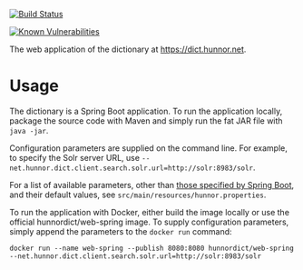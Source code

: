 [![Build Status](https://travis-ci.org/hunnor-dict/web-spring.svg?branch=master)](https://travis-ci.org/hunnor-dict/web-spring)

[![Known Vulnerabilities](https://snyk.io/test/github/hunnor-dict/web-spring/badge.svg)](https://snyk.io/test/github/hunnor-dict/web-spring)

The web application of the dictionary at https://dict.hunnor.net.

# Usage

The dictionary is a Spring Boot application. To run the application locally, package the source code with Maven and simply run the fat JAR file with `java -jar`.

Configuration parameters are supplied on the command line. For example, to specify the Solr server URL, use `--net.hunnor.dict.client.search.solr.url=http://solr:8983/solr`.

For a list of available parameters, other than [those specified by Spring Boot](https://docs.spring.io/spring-boot/docs/current/reference/html/common-application-properties.html), and their default values, see `src/main/resources/hunnor.properties`.

To run the application with Docker, either build the image locally or use the official hunnordict/web-spring image. To supply configuration parameters, simply append the parameters to the `docker run` command:

`docker run --name web-spring --publish 8080:8080 hunnordict/web-spring --net.hunnor.dict.client.search.solr.url=http://solr:8983/solr`
